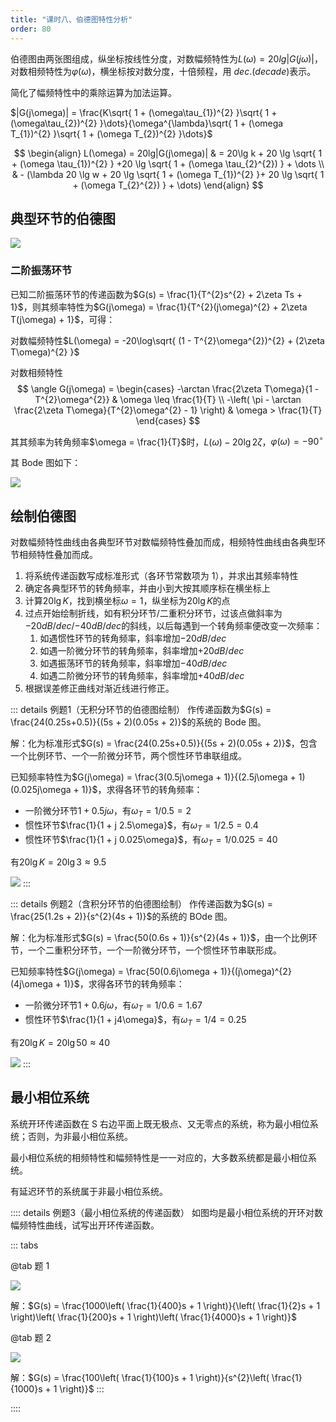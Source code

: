 ```yaml
---
title: "课时八、伯德图特性分析"
order: 80
---
```


伯德图由两张图组成，纵坐标按线性分度，对数幅频特性为$L(\omega) = 20lg|G(j\omega)|$，对数相频特性为$\varphi(\omega)$，横坐标按对数分度，十倍频程，用 $dec.(decade)$表示。

简化了幅频特性中的乘除运算为加法运算。

$|G(j\omega)| = \frac{K\sqrt{ 1 + (\omega\tau_{1})^{2} }\sqrt{ 1 + (\omega\tau_{2})^{2} }\dots}{\omega^{\lambda}\sqrt{ 1 + (\omega T_{1})^{2} }\sqrt{ 1 + (\omega T_{2})^{2} }\dots}$

$$
\begin{align}
L(\omega) = 20lg|G(j\omega)| & = 20\lg k + 20 \lg \sqrt{ 1 + (\omega \tau_{1})^{2} } +20 \lg \sqrt{ 1 + (\omega \tau_{2}^{2}) } + \dots  \\
& - (\lambda 20 \lg w + 20 \lg \sqrt{ 1 + (\omega T_{1})^{2} }+ 20 \lg \sqrt{ 1 + (\omega T_{2}^{2}) } + \dots)
\end{align}
$$

## 典型环节的伯德图

![](_images/5C23B3A15A202312111148028.png)

### 二阶振荡环节

已知二阶振荡环节的传递函数为$G(s) = \frac{1}{T^{2}s^{2} + 2\zeta Ts + 1}$，则其频率特性为$G(j\omega) = \frac{1}{T^{2}(j\omega)^{2} + 2\zeta T(j\omega) + 1}$，可得：

对数幅频特性$L(\omega) = -20\log\sqrt{ (1 - T^{2}\omega^{2})^{2} + (2\zeta T\omega)^{2} }$

对数相频特性
$$ 
\angle G(j\omega) = \begin{cases}
-\arctan \frac{2\zeta T\omega}{1 - T^{2}\omega^{2}}  & \omega \leq \frac{1}{T} \\
-\left( \pi - \arctan \frac{2\zeta T\omega}{T^{2}\omega^{2} - 1} \right) & \omega > \frac{1}{T}
\end{cases}
$$

其其频率为转角频率$\omega = \frac{1}{T}$时，$L(\omega) -20\lg 2\zeta$，$\varphi(\omega) = -90^{\circ}$

其  Bode 图如下：

![](_images/F7F24abb6A202312102310203.png)

## 绘制伯德图

对数幅频特性曲线由各典型环节对数幅频特性叠加而成，相频特性曲线由各典型环节相频特性叠加而成。

1. 将系统传递函数写成标准形式（各环节常数项为 1），并求出其频率特性
2. 确定各典型环节的转角频率，并由小到大按其顺序标在横坐标上
3. 计算$20\lg K$，找到横坐标$\omega = 1$，纵坐标为$20\lg K$的点
4. 过点开始绘制折线，如有积分环节/二重积分环节，过该点做斜率为$-20 dB/dec$/$-40dB/dec$的斜线，以后每遇到一个转角频率便改变一次频率：
   1. 如遇惯性环节的转角频率，斜率增加$-20dB/dec$
   2. 如遇一阶微分环节的转角频率，斜率增加$+20dB/dec$
   3. 如遇振荡环节的转角频率，斜率增加$-40dB/dec$
   4. 如遇二阶微分环节的转角频率，斜率增加$+40dB/dec$
5. 根据误差修正曲线对渐近线进行修正。

::: details 例题1（无积分环节的伯德图绘制）
作传递函数为$G(s) = \frac{24(0.25s+0.5)}{(5s + 2)(0.05s + 2)}$的系统的 Bode 图。

解：化为标准形式$G(s) = \frac{24(0.25s+0.5)}{(5s + 2)(0.05s + 2)}$，包含一个比例环节、一个一阶微分环节，两个惯性环节串联组成。

已知频率特性为$G(j\omega) = \frac{3(0.5j\omega + 1)}{(2.5j\omega + 1)(0.025j\omega + 1)}$，求得各环节的转角频率：

- 一阶微分环节$1 + 0.5j\omega$，有$\omega_T = 1/0.5 = 2$
- 惯性环节$\frac{1}{1 + j 2.5\omega}$，有$\omega_T = 1/2.5 = 0.4$
- 惯性环节$\frac{1}{1 + j 0.025\omega}$，有$\omega_T = 1/0.025 = 40$

有$20\lg K = 20\lg 3 \approx 9.5$

![](_images/eDa7B5FBf4202312102310183.png)
:::

::: details 例题2（含积分环节的伯德图绘制）
作传递函数为$G(s) = \frac{25(1.2s + 2)}{s^{2}(4s + 1)}$的系统的 BOde 图。

解：化为标准形式$G(s) = \frac{50(0.6s + 1)}{s^{2}(4s + 1)}$，由一个比例环节，一个二重积分环节，一个一阶微分环节，一个惯性环节串联形成。

已知频率特性$G(j\omega) = \frac{50(0.6j\omega + 1)}{(j\omega)^{2}(4j\omega + 1)}$，求得各环节的转角频率：

- 一阶微分环节$1 + 0.6j\omega$，有$\omega_T = 1/0.6 = 1.67$
- 惯性环节$\frac{1}{1 + j4\omega}$，有$\omega_T = 1/4 = 0.25$

有$20\lg K = 20\lg 50 \approx 40$

![](_images/00AFC4ffEf202312102310175.png)
:::

## 最小相位系统

系统开环传递函数在 S 右边平面上既无极点、又无零点的系统，称为最小相位系统；否则，为非最小相位系统。

最小相位系统的相频特性和幅频特性是一一对应的，大多数系统都是最小相位系统。

有延迟环节的系统属于非最小相位系统。

:::: details 例题3（最小相位系统的传递函数）
如图均是最小相位系统的开环对数幅频特性曲线，试写出开环传递函数。

::: tabs

@tab 题 1

![](_images/fB3C97fB25202312102310207.png)

解：$G(s) = \frac{1000\left( \frac{1}{400}s + 1 \right)}{\left( \frac{1}{2}s + 1 \right)\left( \frac{1}{200}s + 1 \right)\left( \frac{1}{4000}s + 1 \right)}$

@tab 题 2

![](_images/5DfF4DdDdB202312102310152.png)

解：$G(s) = \frac{100\left( \frac{1}{100}s + 1 \right)}{s^{2}\left( \frac{1}{1000}s + 1 \right)}$
:::

::::

